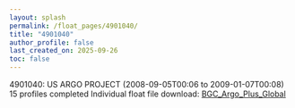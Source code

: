 ```yaml
---
layout: splash
permalink: /float_pages/4901040/
title: "4901040"
author_profile: false
last_created_on: 2025-09-26
toc: false
---
```

 
4901040: US ARGO PROJECT (2008-09-05T00:06 to 2009-01-07T00:08)
15 profiles completed
Individual float file download: [BGC_Argo_Plus_Global](https://ftp.soest.hawaii.edu/bgc_argo_plus/Individual_Floats/outliers_removed/4901040_Sprof_processed.nc)
